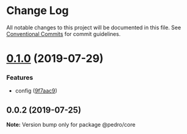 # Change Log

All notable changes to this project will be documented in this file.
See [Conventional Commits](https://conventionalcommits.org) for commit guidelines.

# [0.1.0](https://github.com/PedroGao/lin-cms-koa-braver/compare/v0.0.2...v0.1.0) (2019-07-29)


### Features

* config ([9f7aac9](https://github.com/PedroGao/lin-cms-koa-braver/commit/9f7aac9))





## 0.0.2 (2019-07-25)

**Note:** Version bump only for package @pedro/core
